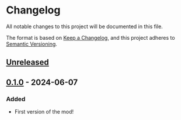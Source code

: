 # Changelog

All notable changes to this project will be documented in this file.

The format is based on [Keep a Changelog](https://keepachangelog.com/en/1.1.0/),
and this project adheres to [Semantic Versioning](https://semver.org/spec/v2.0.0.html).

## [Unreleased]

## [0.1.0] - 2024-06-07

### Added

- First version of the mod!

[unreleased]: https://github.com/RedMarbles1/CentaurNoMore/compare/0.1.0...HEAD
[0.1.0]: https://github.com/RedMarbles1/CentaurNoMore/compare/09802da9f3b8a4700e8d9345c3269eebc1fb3b73...0.1.0

